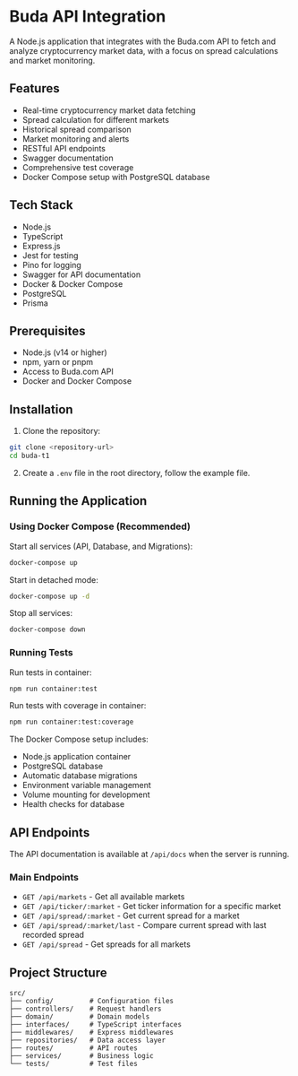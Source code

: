 # Buda API Integration

A Node.js application that integrates with the Buda.com API to fetch and analyze cryptocurrency market data, with a focus on spread calculations and market monitoring.

## Features

- Real-time cryptocurrency market data fetching
- Spread calculation for different markets
- Historical spread comparison
- Market monitoring and alerts
- RESTful API endpoints
- Swagger documentation
- Comprehensive test coverage
- Docker Compose setup with PostgreSQL database

## Tech Stack

- Node.js
- TypeScript
- Express.js
- Jest for testing
- Pino for logging
- Swagger for API documentation
- Docker & Docker Compose
- PostgreSQL
- Prisma

## Prerequisites

- Node.js (v14 or higher)
- npm, yarn or pnpm
- Access to Buda.com API
- Docker and Docker Compose

## Installation

1. Clone the repository:
```bash
git clone <repository-url>
cd buda-t1
```

2. Create a `.env` file in the root directory, follow the example file.

## Running the Application

### Using Docker Compose (Recommended)

Start all services (API, Database, and Migrations):
```bash
docker-compose up
```

Start in detached mode:
```bash
docker-compose up -d
```

Stop all services:
```bash
docker-compose down
```

### Running Tests

Run tests in container:
```bash
npm run container:test
```

Run tests with coverage in container:
```bash
npm run container:test:coverage
```

The Docker Compose setup includes:
- Node.js application container
- PostgreSQL database
- Automatic database migrations
- Environment variable management
- Volume mounting for development
- Health checks for database

## API Endpoints

The API documentation is available at `/api/docs` when the server is running.

### Main Endpoints

- `GET /api/markets` - Get all available markets
- `GET /api/ticker/:market` - Get ticker information for a specific market
- `GET /api/spread/:market` - Get current spread for a market
- `GET /api/spread/:market/last` - Compare current spread with last recorded spread
- `GET /api/spread` - Get spreads for all markets

## Project Structure

```
src/
├── config/         # Configuration files
├── controllers/    # Request handlers
├── domain/         # Domain models
├── interfaces/     # TypeScript interfaces
├── middlewares/    # Express middlewares
├── repositories/   # Data access layer
├── routes/         # API routes
├── services/       # Business logic
└── tests/          # Test files
```
